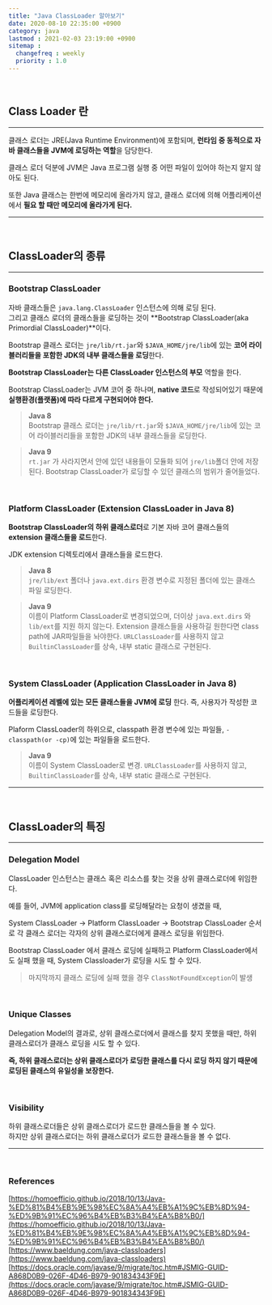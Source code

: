 ```yaml
---
title: "Java ClassLoader 알아보기"
date: 2020-08-10 22:35:00 +0900
category: java
lastmod : 2021-02-03 23:19:00 +0900 
sitemap :
  changefreq : weekly
  priority : 1.0
---
```


<br>

## Class Loader 란

---

클래스 로더는 JRE(Java Runtime Environment)에 포함되며, **런타임 중 동적으로 자바 클래스들을 JVM에 로딩하는 역할**을 담당한다.  
  
클래스 로더 덕분에 JVM은 Java 프로그램 실행 중 어떤 파일이 있어야 하는지 알지 않아도 된다.  
  
또한 Java 클래스는 한번에 메모리에 올라가지 않고, 클래스 로더에 의해 어플리케이션에서 **필요 할 때만 메모리에 올라가게 된다.**

---

<br>

## ClassLoader의 종류

---

### Bootstrap ClassLoader

자바 클래스들은 `java.lang.ClassLoader` 인스턴스에 의해 로딩 된다.  
그리고 클래스 로더의 클래스들을 로딩하는 것이 **Bootstrap ClassLoader(aka Primordial ClassLoader)**이다.  
  
Bootstrap 클래스 로더는 `jre/lib/rt.jar`와 `$JAVA_HOME/jre/lib`에 있는 **코어 라이블러리들을 포함한 JDK의 내부 클래스들을 로딩**한다.  
  
**Bootstrap ClassLoader는 다른 ClassLoader 인스턴스의 부모** 역할을 한다.  

Bootstrap ClassLoader는 JVM 코어 중 하나며, **native 코드**로 작성되어있기 때문에 **실행환경(플랫폼)에 따라 다르게 구현되어야 한다.**  

> **Java 8**  
> Bootstrap 클래스 로더는 `jre/lib/rt.jar`와 `$JAVA_HOME/jre/lib`에 있는 코어 라이블러리들을 포함한 JDK의 내부 클래스들을 로딩한다.

> **Java 9**  
> `rt.jar` 가 사라지면서 안에 있던 내용들이 모듈화 되어 `jre/lib`폴더 안에 저장된다. Bootstrap ClassLoader가 로딩할 수 있던 클래스의 범위가 줄어들었다.

<br>

### Platform ClassLoader (Extension ClassLoader in Java 8)

**Bootstrap ClassLoader의 하위 클래스로더**로 기본 자바 코어 클래스들의 **extension 클래스들을 로드**한다.  

JDK extension 디렉토리에서 클래스들을 로드한다.  
  
> **Java 8**  
>`jre/lib/ext` 폴더나 `java.ext.dirs` 환경 변수로 지정된 폴더에 있는 클래스 파일 로딩한다.
  
> **Java 9**  
> 이름이 Platform ClassLoader로 변경되었으며, 더이상 `java.ext.dirs` 와 `lib/ext`를 지원 하지 않는다. Extension 클래스들을 사용하길 원한다면 class path에 JAR파일들을 놔야한다. `URLClassLoader`를 사용하지 않고 `BuiltinClassLoader`를 상속, 내부 static 클래스로 구현된다.

<br>

### System ClassLoader (Application ClassLoader in Java 8)

**어플리케이션 레벨에 있는 모든 클래스들을 JVM에 로딩** 한다. 즉, 사용자가 작성한 코드들을 로딩한다.  

Plaform ClassLoader의 하위으로, classpath 환경 변수에 있는 파일들, `-classpath(or -cp)`에 있는 파일들을 로드한다.
  
> **Java 9**  
> 이름이 System ClassLoader로 변경. `URLClassLoader`를 사용하지 않고, `BuiltinClassLoader`를 상속, 내부 static 클래스로 구현된다.

---

<br>

## ClassLoader의 특징

---

### Delegation Model

ClassLoader 인스턴스는 클래스 혹은 리소스를 찾는 것을 상위 클래스로더에 위임한다.  
  
예를 들어, JVM에 application class를 로딩해달라는 요청이 생겼을 때,  

System ClassLoader -> Platform ClassLoader -> Bootstrap ClassLoader 순서로 각 클래스 로더는 각자의 상위 클래스로더에게 클래스 로딩을 위임한다.

Bootstrap ClassLoader 에서 클래스 로딩에 실패하고 Platform ClassLoader에서도 실패 했을 때, System Classloader가 로딩을 시도 할 수 있다.  

> 마지막까지 클래스 로딩에 실패 했을 경우 `ClassNotFoundException`이 발생

<br>

### Unique Classes

Delegation Model의 결과로, 상위 클래스로더에서 클래스를 찾지 못했을 때만, 하위 클래스로더가 클래스 로딩을 시도 할 수 있다.

**즉, 하위 클래스로더는 상위 클래스로더가 로딩한 클래스를 다시 로딩 하지 않기 때문에 로딩된 클래스의 유일성을 보장한다.**

<br>

### Visibility

하위 클래스로더들은 상위 클래스로더가 로드한 클래스들을 볼 수 있다.  
하지만 상위 클래스로더는 하위 클래스로더가 로드한 클래스들을 볼 수 없다.

---

<br>

### References

[https://homoefficio.github.io/2018/10/13/Java-%ED%81%B4%EB%9E%98%EC%8A%A4%EB%A1%9C%EB%8D%94-%ED%9B%91%EC%96%B4%EB%B3%B4%EA%B8%B0/](https://homoefficio.github.io/2018/10/13/Java-%ED%81%B4%EB%9E%98%EC%8A%A4%EB%A1%9C%EB%8D%94-%ED%9B%91%EC%96%B4%EB%B3%B4%EA%B8%B0/)  
[https://www.baeldung.com/java-classloaders](https://www.baeldung.com/java-classloaders)  
[https://docs.oracle.com/javase/9/migrate/toc.htm#JSMIG-GUID-A868D0B9-026F-4D46-B979-901834343F9E](https://docs.oracle.com/javase/9/migrate/toc.htm#JSMIG-GUID-A868D0B9-026F-4D46-B979-901834343F9E)  

